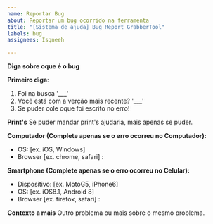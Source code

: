 ```yaml
---
name: Reportar Bug
about: Reportar um bug ocorrido na ferramenta
title: "[Sistema de ajuda] Bug Report GrabberTool"
labels: bug
assignees: Isqneeh

---
```


**Diga sobre oque é o bug**

**Primeiro diga**:
1. Foi na busca '___'
2. Você está com a verção mais recente? '___'
3. Se puder cole oque foi escrito no erro!

**Print's**
Se puder mandar print's ajudaria, mais apenas se puder.

**Computador (Complete apenas se o erro ocorreu no Computador):**
 - OS: [ex. iOS, Windows]
 - Browser [ex. chrome, safari] :

**Smartphone (Complete apenas se o erro ocorreu no Celular):**
 - Dispositivo: [ex. MotoG5, iPhone6]
 - OS: [ex. iOS8.1, Android 8]
 - Browser [ex. firefox, safari] :

**Contexto a mais**
Outro problema ou mais sobre o mesmo problema.
